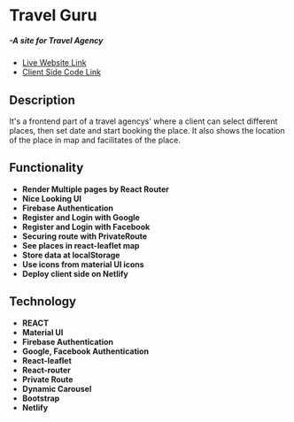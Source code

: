 <h1>Travel Guru</h1> <h5> -A site for Travel Agency</h5>
   <ul> 
	  <li> <a target="_blank" href="https://alamgirakash2000.github.io/12-travel-guru/"> Live Website Link</a>
	  <li> <a target="_blank" href="https://github.com/alamgirakash2000/12-travel-guru"> Client Side Code Link</a>
   </ul>
    
<h2>Description </h2>
<p>It's a frontend part of a travel agencys' where a client can select different places, then set date and start booking the place. It also shows the location of the place in map and facilitates of the place.</p>

<h2> Functionality </h2>
<ul>
  <li> <b> Render Multiple pages by React Router</b>
  <li> <b> Nice Looking UI</b>
  <li> <b> Firebase Authentication</b>
  <li> <b> Register and Login with Google</b>
  <li> <b> Register and Login with Facebook</b>
  <li> <b> Securing route with PrivateRoute</b>
  <li> <b> See places in react-leaflet map</b>
  <li> <b> Store data at localStorage
   <li> <b>Use icons from material UI icons</b>
  <li> <b> Deploy client side on Netlify</b>
</ul>
     
  <h2> Technology </h2>
   <ul> 
     <li> REACT
     <li> Material UI
     <li>Firebase Authentication
     <li>Google, Facebook Authentication
     <li>React-leaflet
     <li>React-router
     <li>Private Route
     <li>Dynamic Carousel
     <li> Bootstrap
     <li>Netlify
 </ul>
